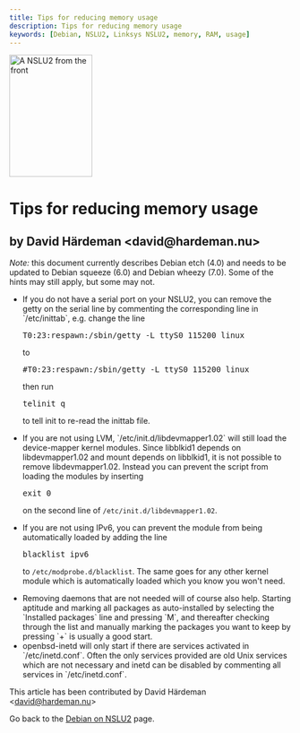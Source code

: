```yaml
---
title: Tips for reducing memory usage
description: Tips for reducing memory usage
keywords: [Debian, NSLU2, Linksys NSLU2, memory, RAM, usage]
---
```


<div class="right">
<img src = "../images/r_nslu2_front.jpg" class="border" alt="A NSLU2 from the front" width="148" height="218" />
</div>

<h1>Tips for reducing memory usage</h1>

<h2>by David Härdeman &lt;david@hardeman.nu&gt;</h2>

<em>Note:</em> this document currently describes Debian etch (4.0) and
needs to be updated to Debian squeeze (6.0) and Debian wheezy (7.0).
Some of the hints may still apply, but some may not.

<ul>

<li>If you do not have a serial port on your NSLU2, you can remove the
getty on the serial line by commenting the corresponding line in
`/etc/inittab`, e.g. change the line

<div class="code">
<pre>
T0:23:respawn:/sbin/getty -L ttyS0 115200 linux
</pre>
</div>

to

<div class="code">
<pre>
<span class="input">#</span>T0:23:respawn:/sbin/getty -L ttyS0 115200 linux
</pre>
</div>

then run

<div class="code">
<pre>
telinit q
</pre>
</div>

to tell init to re-read the inittab file.</li>

<li>If you are not using LVM, `/etc/init.d/libdevmapper1.02` will
still load the device-mapper kernel modules.  Since libblkid1 depends on
libdevmapper1.02 and mount depends on libblkid1, it is not possible to
remove libdevmapper1.02.  Instead you can prevent the script from loading
the modules by inserting

<div class="code">
<pre>
exit 0
</pre>
</div>

on the second line of `/etc/init.d/libdevmapper1.02`.</li>

<li>If you are not using IPv6, you can prevent the module from being
automatically loaded by adding the line

<div class="code">
<pre>
blacklist ipv6
</pre>
</div>

to `/etc/modprobe.d/blacklist`. The same goes for any other kernel
module which is automatically loaded which you know you won't need.</li>

<li>Removing daemons that are not needed will of course also help.
Starting aptitude and marking all packages as auto-installed by selecting
the `Installed packages` line and pressing `M`, and
thereafter checking through the list and manually marking the packages you
want to keep by pressing `+` is usually a good start.</li>

<li>openbsd-inetd will only start if there are services activated in
`/etc/inetd.conf`.  Often the only services provided are old Unix
services which are not necessary and inetd can be disabled by commenting
all services in `/etc/inetd.conf`.</li>

</ul>

This article has been contributed by David Härdeman &lt;david@hardeman.nu&gt;

Go back to the <a href = "..">Debian on NSLU2</a> page.

